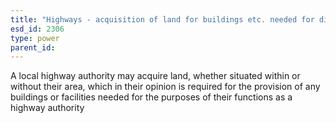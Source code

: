 ```yaml
---
title: "Highways - acquisition of land for buildings etc. needed for discharge of functions of highway authority"
esd_id: 2306
type: power
parent_id:  
---
```


A local highway authority may acquire land, whether situated within or without their area, which in their opinion is required for the provision of any buildings or facilities needed for the purposes of their functions as a highway authority

